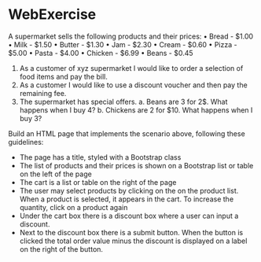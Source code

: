 # WebExercise
A supermarket sells the following products and their prices:
•	Bread - $1.00
•	Milk - $1.50
•	Butter - $1.30
•	Jam - $2.30
•	Cream - $0.60
•	Pizza - $5.00
•	Pasta - $4.00
•	Chicken - $6.99
•	Beans - $0.45

1.	As a customer of xyz supermarket I would like to order a selection of food items and pay the bill.
2.	As a customer I would like to use a discount voucher and then pay the remaining fee.
3.	The supermarket has special offers. 
  a.	Beans are 3 for 2$.  What happens when I buy 4?
  b.	Chickens are 2 for $10.  What happens when I buy 3?

Build an HTML page that implements the scenario above, following these guidelines:
-	The page has a title, styled with a Bootstrap class
-	The list of products and their prices is shown on a Bootstrap list or table on the left of the page
-	The cart is a list or table on the right of the page
-	The user may select products by clicking on the on the product list. When a product is selected, it appears in the cart. To increase the quantity, click on a product again
-	Under the cart box there is a discount box where a user can input a discount.
-	Next to the discount box there is a submit button. When the button is clicked the total order value minus the discount is displayed on a label on the right of the button.
